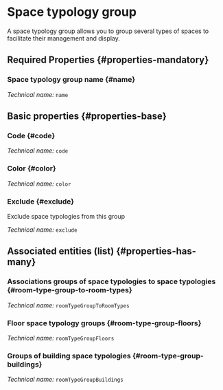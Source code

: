 # Space typology group
<!--- THIS FILE IS GENERATED PLEASE DO NOT EDIT IT DIRECTLY --->

A space typology group allows you to group several types of spaces to facilitate their management and display.

<OH code="roomTypeGroup"/>




## Required Properties {#properties-mandatory}
    
### Space typology group name {#name}



*Technical name:* ```name```
<PH code="roomTypeGroup:name"/>

    


## Basic properties {#properties-base}
    
### Code {#code}



*Technical name:* ```code```
<PH code="roomTypeGroup:code"/>

### Color {#color}



*Technical name:* ```color```
<PH code="roomTypeGroup:color"/>

### Exclude {#exclude}

Exclude space typologies from this group

*Technical name:* ```exclude```
<PH code="roomTypeGroup:exclude"/>

    



## Associated entities (list) {#properties-has-many}

### Associations groups of space typologies to space typologies {#room-type-group-to-room-types}



*Technical name:* ```roomTypeGroupToRoomTypes```
<PH code="roomTypeGroup:roomTypeGroupToRoomTypes"/>

### Floor space typology groups {#room-type-group-floors}



*Technical name:* ```roomTypeGroupFloors```
<PH code="roomTypeGroup:roomTypeGroupFloors"/>

### Groups of building space typologies {#room-type-group-buildings}



*Technical name:* ```roomTypeGroupBuildings```
<PH code="roomTypeGroup:roomTypeGroupBuildings"/>




